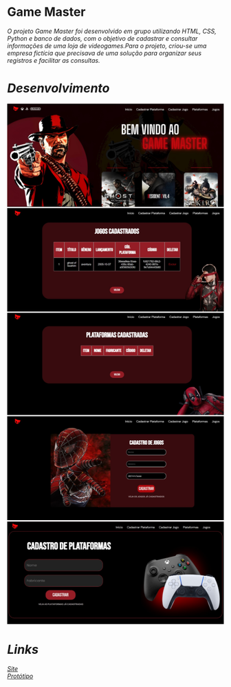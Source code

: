 # Game Master

<i> O projeto Game Master foi desenvolvido em grupo utilizando HTML, CSS, Python e banco de dados, com o objetivo de cadastrar e consultar informações de uma loja de videogames.Para o projeto, criou-se uma empresa fictícia que precisava de uma solução para organizar seus registros e facilitar as consultas.

# Desenvolvimento 

![print capa](/static/printgame.jpeg)
![print cad](/static/printcad.jpeg)
![print plat](/static/printplat.jpeg)
![print jogo](/static/printjog.jpeg)
![print platc](/static/printplatc.jpeg)

# Links

[Site](https://site-game-master-2.onrender.com/) <br>
[Protótipo](https://www.canva.com/design/DAGSVuVnmig/20ZaWNkxj01ux7hcYh7QMw/edit)
